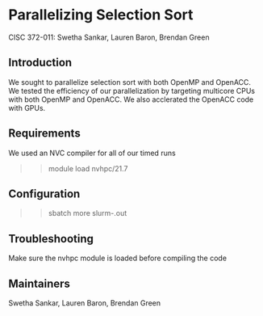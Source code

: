 # Parallelizing Selection Sort
CISC 372-011: Swetha Sankar, Lauren Baron, Brendan Green


## Introduction 
We sought to parallelize selection sort with both OpenMP and OpenACC. We tested the efficiency of our parallelization by targeting multicore CPUs with both OpenMP and OpenACC. We also acclerated the OpenACC code with GPUs.

## Requirements
We used an NVC compiler for all of our timed runs
>> module load nvhpc/21.7

## Configuration

>> sbatch <Batch file name>
>> more slurm-<jobID>.out

## Troubleshooting
Make sure the nvhpc module is loaded before compiling the code

## Maintainers
Swetha Sankar, Lauren Baron, Brendan Green
